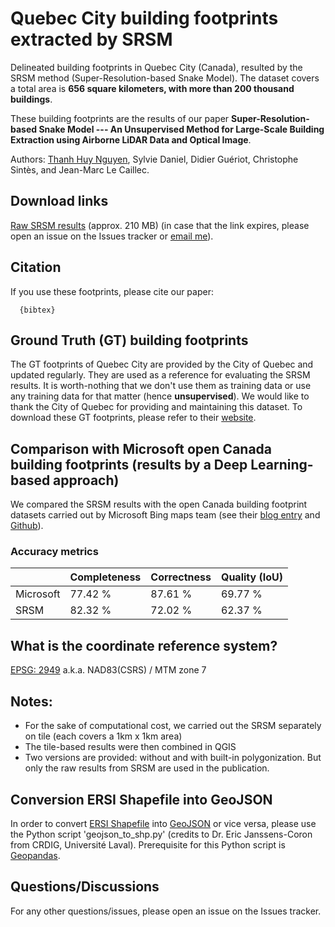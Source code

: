 # Quebec City building footprints extracted by SRSM 
Delineated building footprints in Quebec City (Canada), resulted by the SRSM method (Super-Resolution-based Snake Model). The dataset covers a total area is **656 square kilometers, with more than 200 thousand buildings**.

These building footprints are the results of our paper **Super-Resolution-based Snake Model --- An Unsupervised Method for Large-Scale Building Extraction using Airborne LiDAR Data and Optical Image**.

Authors: [Thanh Huy Nguyen](mailto:nthuy190991@gmail.com), Sylvie Daniel, Didier Guériot, Christophe Sintès, and Jean-Marc Le Caillec.

## Download links
[Raw SRSM results]() (approx. 210 MB)
(in case that the link expires, please open an issue on the Issues tracker or [email me](mailto:nthuy190991@gmail.com)).

## Citation
If you use these footprints, please cite our paper:
```
  {bibtex}
```

## Ground Truth (GT) building footprints
The GT footprints of Quebec City are provided by the City of Quebec and updated regularly.
They are used as a reference for evaluating the SRSM results. It is worth-nothing that we don't use them as training data  or use any training data for that matter (hence **unsupervised**).
We would like to thank the City of Quebec for providing and maintaining this dataset.
To download these GT footprints, please refer to their [website](https://www.donneesquebec.ca/recherche/fr/dataset/empreintes-des-batiments).

## Comparison with Microsoft open Canada building footprints (results by a Deep Learning-based approach)
We compared the SRSM results with the open Canada building footprint datasets carried out by Microsoft Bing maps team (see their [blog entry](https://blogs.bing.com/maps/2019-03/microsoft-releases-12-million-canadian-building-footprints-as-open-data) and [Github](https://github.com/microsoft/CanadianBuildingFootprints)). 

### Accuracy metrics
|  | Completeness | Correctness | Quality (IoU) |
| --- | --- | --- | --- |
| Microsoft | 77.42 % | 87.61 % | 69.77 % |
| SRSM | 82.32 % | 72.02 % | 62.37 % |    
    
## What is the coordinate reference system?
[EPSG: 2949](https://epsg.io/2949) a.k.a. NAD83(CSRS) / MTM zone 7

## Notes:
- For the sake of computational cost, we carried out the SRSM separately on tile (each covers a 1km x 1km area)
- The tile-based results were then combined in QGIS
- Two versions are provided: without and with built-in polygonization. But only the raw results from SRSM are used in the publication.

## Conversion ERSI Shapefile into GeoJSON
In order to convert [ERSI Shapefile](https://www.esri.com/library/whitepapers/pdfs/shapefile.pdf) into [GeoJSON](https://geojson.org) or vice versa, please use the Python script 'geojson_to_shp.py' (credits to Dr. Eric Janssens-Coron from CRDIG, Université Laval). Prerequisite for this Python script is [Geopandas](https://geopandas.org).

## Questions/Discussions
For any other questions/issues, please open an issue on the Issues tracker.

